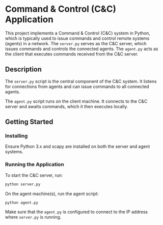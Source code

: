 # Command & Control (C&C) Application

This project implements a Command & Control (C&C) system in Python, which is typically used to issue commands and control remote systems (agents) in a network. The `server.py` serves as the C&C server, which issues commands and controls the connected agents. The `agent.py` acts as the client that executes commands received from the C&C server.

## Description

The `server.py` script is the central component of the C&C system. It listens for connections from agents and can issue commands to all connected agents.

The `agent.py` script runs on the client machine. It connects to the C&C server and awaits commands, which it then executes locally.

## Getting Started

### Installing
Ensure Python 3.x and scapy are installed on both the server and agent systems.

### Running the Application

To start the C&C server, run:

```bash
python server.py
```

On the agent machine(s), run the agent script:

```bash
python agent.py
```

Make sure that the `agent.py` is configured to connect to the IP address where `server.py` is running.

